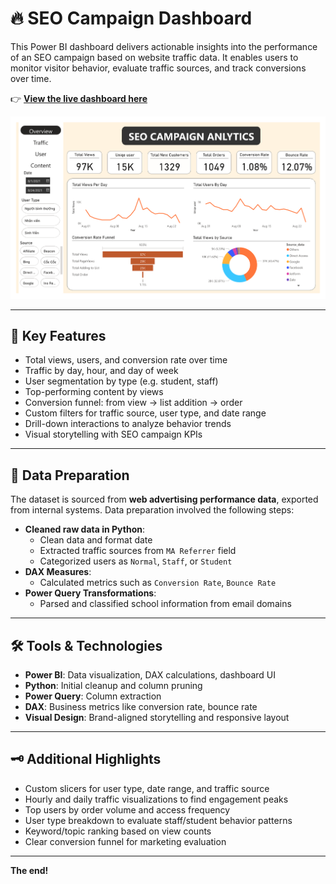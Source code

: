 # 🔥 SEO Campaign Dashboard

This Power BI dashboard delivers actionable insights into the performance of an SEO campaign based on website traffic data. It enables users to monitor visitor behavior, evaluate traffic sources, and track conversions over time.

👉 [**View the live dashboard here**](https://app.powerbi.com/view?r=eyJrIjoiOTJhNmMzZjYtMmJhMS00MGYyLWIxMGMtN2ZlZTA1MjkyMjAyIiwidCI6IjZhYzJhZDA2LTY5MmMtNDY2My1iN2FmLWE5ZmYyYTg2NmQwYyIsImMiOjEwfQ&pageName=ReportSection)

[![SEO Dashboard Preview](https://github.com/ntmh12/da-projects/raw/main/SEO%20CAMPAIGN/preview.png)](https://app.powerbi.com/view?r=eyJrIjoiNTBmNGFhYzMtZGMxYS00Y2JlLThhMzQtMmZhNzJmOTQ0MDU2IiwidCI6IjZhYzJhZDA2LTY5MmMtNDY2My1iN2FmLWE5ZmYyYTg2NmQwYyIsImMiOjEwfQ%3D%3D&pageName=ReportSection)

---

## 📂 Key Features

- Total views, users, and conversion rate over time
- Traffic by day, hour, and day of week
- User segmentation by type (e.g. student, staff)
- Top-performing content by views
- Conversion funnel: from view → list addition → order
- Custom filters for traffic source, user type, and date range
- Drill-down interactions to analyze behavior trends
- Visual storytelling with SEO campaign KPIs

---

## 🧹 Data Preparation

The dataset is sourced from **web advertising performance data**, exported from internal systems. Data preparation involved the following steps:

- **Cleaned raw data in Python**:
  - Clean data and format date
  - Extracted traffic sources from `MA Referrer` field
  - Categorized users as `Normal`, `Staff`, or `Student`
- **DAX Measures**:
  - Calculated metrics such as `Conversion Rate`, `Bounce Rate`
- **Power Query Transformations**:
  - Parsed and classified school information from email domains

---

## 🛠️ Tools & Technologies

- **Power BI**: Data visualization, DAX calculations, dashboard UI
- **Python**: Initial cleanup and column pruning
- **Power Query**: Column extraction
- **DAX**: Business metrics like conversion rate, bounce rate
- **Visual Design**: Brand-aligned storytelling and responsive layout

---

## 🗝️ Additional Highlights

- Custom slicers for user type, date range, and traffic source
- Hourly and daily traffic visualizations to find engagement peaks
- Top users by order volume and access frequency
- User type breakdown to evaluate staff/student behavior patterns
- Keyword/topic ranking based on view counts
- Clear conversion funnel for marketing evaluation

---

**The end!**

